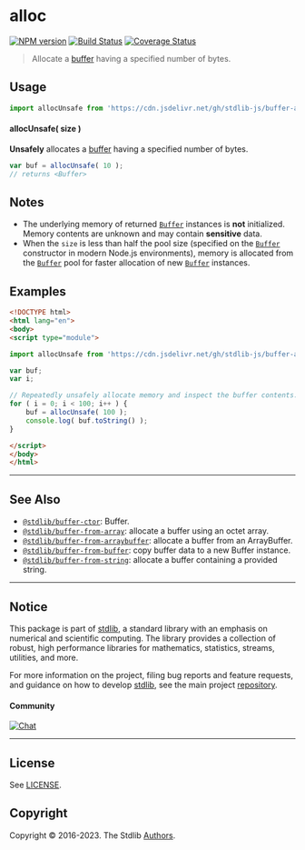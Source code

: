 <!--

@license Apache-2.0

Copyright (c) 2018 The Stdlib Authors.

Licensed under the Apache License, Version 2.0 (the "License");
you may not use this file except in compliance with the License.
You may obtain a copy of the License at

   http://www.apache.org/licenses/LICENSE-2.0

Unless required by applicable law or agreed to in writing, software
distributed under the License is distributed on an "AS IS" BASIS,
WITHOUT WARRANTIES OR CONDITIONS OF ANY KIND, either express or implied.
See the License for the specific language governing permissions and
limitations under the License.

-->

# alloc

[![NPM version][npm-image]][npm-url] [![Build Status][test-image]][test-url] [![Coverage Status][coverage-image]][coverage-url] <!-- [![dependencies][dependencies-image]][dependencies-url] -->

> Allocate a [buffer][@stdlib/buffer/ctor] having a specified number of bytes.

<!-- Section to include introductory text. Make sure to keep an empty line after the intro `section` element and another before the `/section` close. -->

<section class="intro">

</section>

<!-- /.intro -->

<!-- Package usage documentation. -->



<section class="usage">

## Usage

```javascript
import allocUnsafe from 'https://cdn.jsdelivr.net/gh/stdlib-js/buffer-alloc-unsafe@esm/index.mjs';
```

#### allocUnsafe( size )

**Unsafely** allocates a [buffer][@stdlib/buffer/ctor] having a specified number of bytes.

```javascript
var buf = allocUnsafe( 10 );
// returns <Buffer>
```

</section>

<!-- /.usage -->

<!-- Package usage notes. Make sure to keep an empty line after the `section` element and another before the `/section` close. -->

<section class="notes">

## Notes

-   The underlying memory of returned [`Buffer`][@stdlib/buffer/ctor] instances is **not** initialized. Memory contents are unknown and may contain **sensitive** data.
-   When the `size` is less than half the pool size (specified on the [`Buffer`][@stdlib/buffer/ctor] constructor in modern Node.js environments), memory is allocated from the [`Buffer`][@stdlib/buffer/ctor] pool for faster allocation of new [`Buffer`][@stdlib/buffer/ctor] instances.

</section>

<!-- /.notes -->

<!-- Package usage examples. -->

<section class="examples">

## Examples

<!-- eslint no-undef: "error" -->

```html
<!DOCTYPE html>
<html lang="en">
<body>
<script type="module">

import allocUnsafe from 'https://cdn.jsdelivr.net/gh/stdlib-js/buffer-alloc-unsafe@esm/index.mjs';

var buf;
var i;

// Repeatedly unsafely allocate memory and inspect the buffer contents...
for ( i = 0; i < 100; i++ ) {
    buf = allocUnsafe( 100 );
    console.log( buf.toString() );
}

</script>
</body>
</html>
```

</section>

<!-- /.examples -->

<!-- Section to include cited references. If references are included, add a horizontal rule *before* the section. Make sure to keep an empty line after the `section` element and another before the `/section` close. -->

<section class="references">

</section>

<!-- /.references -->

<!-- Section for related `stdlib` packages. Do not manually edit this section, as it is automatically populated. -->

<section class="related">

* * *

## See Also

-   <span class="package-name">[`@stdlib/buffer-ctor`][@stdlib/buffer/ctor]</span><span class="delimiter">: </span><span class="description">Buffer.</span>
-   <span class="package-name">[`@stdlib/buffer-from-array`][@stdlib/buffer/from-array]</span><span class="delimiter">: </span><span class="description">allocate a buffer using an octet array.</span>
-   <span class="package-name">[`@stdlib/buffer-from-arraybuffer`][@stdlib/buffer/from-arraybuffer]</span><span class="delimiter">: </span><span class="description">allocate a buffer from an ArrayBuffer.</span>
-   <span class="package-name">[`@stdlib/buffer-from-buffer`][@stdlib/buffer/from-buffer]</span><span class="delimiter">: </span><span class="description">copy buffer data to a new Buffer instance.</span>
-   <span class="package-name">[`@stdlib/buffer-from-string`][@stdlib/buffer/from-string]</span><span class="delimiter">: </span><span class="description">allocate a buffer containing a provided string.</span>

</section>

<!-- /.related -->

<!-- Section for all links. Make sure to keep an empty line after the `section` element and another before the `/section` close. -->


<section class="main-repo" >

* * *

## Notice

This package is part of [stdlib][stdlib], a standard library with an emphasis on numerical and scientific computing. The library provides a collection of robust, high performance libraries for mathematics, statistics, streams, utilities, and more.

For more information on the project, filing bug reports and feature requests, and guidance on how to develop [stdlib][stdlib], see the main project [repository][stdlib].

#### Community

[![Chat][chat-image]][chat-url]

---

## License

See [LICENSE][stdlib-license].


## Copyright

Copyright &copy; 2016-2023. The Stdlib [Authors][stdlib-authors].

</section>

<!-- /.stdlib -->

<!-- Section for all links. Make sure to keep an empty line after the `section` element and another before the `/section` close. -->

<section class="links">

[npm-image]: http://img.shields.io/npm/v/@stdlib/buffer-alloc-unsafe.svg
[npm-url]: https://npmjs.org/package/@stdlib/buffer-alloc-unsafe

[test-image]: https://github.com/stdlib-js/buffer-alloc-unsafe/actions/workflows/test.yml/badge.svg?branch=main
[test-url]: https://github.com/stdlib-js/buffer-alloc-unsafe/actions/workflows/test.yml?query=branch:main

[coverage-image]: https://img.shields.io/codecov/c/github/stdlib-js/buffer-alloc-unsafe/main.svg
[coverage-url]: https://codecov.io/github/stdlib-js/buffer-alloc-unsafe?branch=main

<!--

[dependencies-image]: https://img.shields.io/david/stdlib-js/buffer-alloc-unsafe.svg
[dependencies-url]: https://david-dm.org/stdlib-js/buffer-alloc-unsafe/main

-->

[chat-image]: https://img.shields.io/gitter/room/stdlib-js/stdlib.svg
[chat-url]: https://gitter.im/stdlib-js/stdlib/

[stdlib]: https://github.com/stdlib-js/stdlib

[stdlib-authors]: https://github.com/stdlib-js/stdlib/graphs/contributors

[umd]: https://github.com/umdjs/umd
[es-module]: https://developer.mozilla.org/en-US/docs/Web/JavaScript/Guide/Modules

[deno-url]: https://github.com/stdlib-js/buffer-alloc-unsafe/tree/deno
[umd-url]: https://github.com/stdlib-js/buffer-alloc-unsafe/tree/umd
[esm-url]: https://github.com/stdlib-js/buffer-alloc-unsafe/tree/esm
[branches-url]: https://github.com/stdlib-js/buffer-alloc-unsafe/blob/main/branches.md

[stdlib-license]: https://raw.githubusercontent.com/stdlib-js/buffer-alloc-unsafe/main/LICENSE

<!-- <related-links> -->

[@stdlib/buffer/ctor]: https://github.com/stdlib-js/buffer-ctor/tree/esm

[@stdlib/buffer/from-array]: https://github.com/stdlib-js/buffer-from-array/tree/esm

[@stdlib/buffer/from-arraybuffer]: https://github.com/stdlib-js/buffer-from-arraybuffer/tree/esm

[@stdlib/buffer/from-buffer]: https://github.com/stdlib-js/buffer-from-buffer/tree/esm

[@stdlib/buffer/from-string]: https://github.com/stdlib-js/buffer-from-string/tree/esm

<!-- </related-links> -->

</section>

<!-- /.links -->
